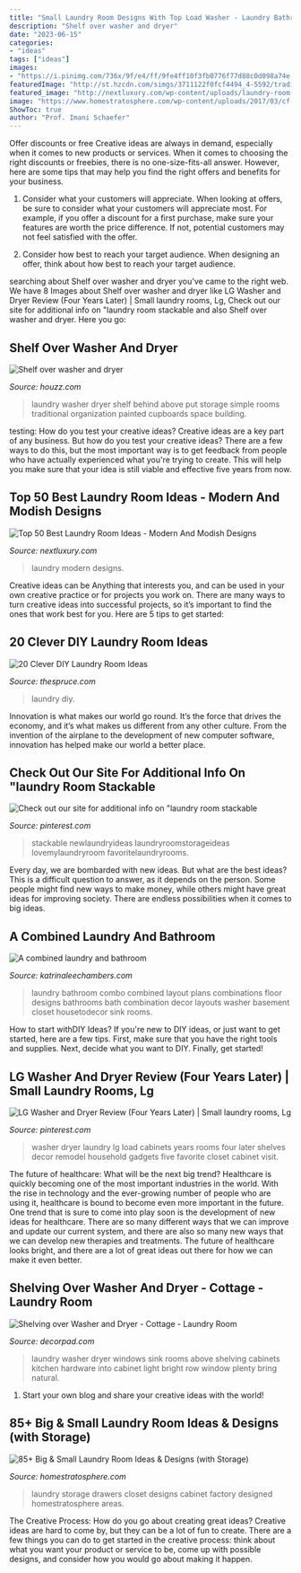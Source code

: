 ```yaml
---
title: "Small Laundry Room Designs With Top Load Washer - Laundry Bathroom Combo Combined Layout Plans Combinations Floor Designs Bathrooms Bath Combination Decor Layouts Washer Basement Closet Housetodecor Sink Rooms"
description: "Shelf over washer and dryer"
date: "2023-06-15"
categories:
- "ideas"
tags: ["ideas"]
images:
- "https://i.pinimg.com/736x/9f/e4/ff/9fe4ff10f3fb0776f77d88c0d098a74e--top-load-washer-laundry-room-laundry-closet.jpg"
featuredImage: "http://st.hzcdn.com/simgs/3711122f0fcf4494_4-5592/traditional-laundry-room.jpg"
featured_image: "http://nextluxury.com/wp-content/uploads/laundry-room-ideas-small.jpg"
image: "https://www.homestratosphere.com/wp-content/uploads/2017/03/cf-laundry-mar7-17-15.jpg"
ShowToc: true
author: "Prof. Imani Schaefer"
---
```



Offer discounts or free
Creative ideas are always in demand, especially when it comes to new products or services. When it comes to choosing the right discounts or freebies, there is no one-size-fits-all answer. However, here are some tips that may help you find the right offers and benefits for your business.
1) Consider what your customers will appreciate. When looking at offers, be sure to consider what your customers will appreciate most. For example, if you offer a discount for a first purchase, make sure your features are worth the price difference. If not, potential customers may not feel satisfied with the offer.

2) Consider how best to reach your target audience. When designing an offer, think about how best to reach your target audience.

	

		
searching about Shelf over washer and dryer you've came to the right web. We have 8 Images about Shelf over washer and dryer like LG Washer and Dryer Review (Four Years Later) | Small laundry rooms, Lg, Check out our site for additional info on &quot;laundry room stackable and also Shelf over washer and dryer. Here you go:
		
    
## Shelf Over Washer And Dryer

<img loading=lazy src="http://st.hzcdn.com/simgs/3711122f0fcf4494_4-5592/traditional-laundry-room.jpg" onerror="this.onerror=null;this.src='https://tse1.mm.bing.net/th?id=OIP.1AL53WiX-S9yjm3qSnK6DgHaLE&amp;pid=15.1';" alt="Shelf over washer and dryer">

_Source: houzz.com_

>laundry washer dryer shelf behind above put storage simple rooms traditional organization painted cupboards space building. 

	

testing: How do you test your creative ideas?
Creative ideas are a key part of any business. But how do you test your creative ideas? There are a few ways to do this, but the most important way is to get feedback from people who have actually experienced what you're trying to create. This will help you make sure that your idea is still viable and effective five years from now.

    
## Top 50 Best Laundry Room Ideas - Modern And Modish Designs

<img loading=lazy src="http://nextluxury.com/wp-content/uploads/laundry-room-ideas-small.jpg" onerror="this.onerror=null;this.src='https://tse3.mm.bing.net/th?id=OIP.0aEmvMybfT8_GV7JeZHGNQHaG1&amp;pid=15.1';" alt="Top 50 Best Laundry Room Ideas - Modern And Modish Designs">

_Source: nextluxury.com_

>laundry modern designs. 

	

Creative ideas can be Anything that interests you, and can be used in your own creative practice or for projects you work on. There are many ways to turn creative ideas into successful projects, so it’s important to find the ones that work best for you. Here are 5 tips to get started: 

    
## 20 Clever DIY Laundry Room Ideas

<img loading=lazy src="https://fthmb.tqn.com/iL-xMDfKm45MTZVDVGfkgEbvz2Y=/715x1071/filters:fill(auto,1)/LaundryRoomMakeoverVintageRevivals11-57704af83df78cb62c8b58e3.jpg" onerror="this.onerror=null;this.src='https://tse1.mm.bing.net/th?id=OIP.mUPwdd2g5E6WJftluY7C7AHaLG&amp;pid=15.1';" alt="20 Clever DIY Laundry Room Ideas">

_Source: thespruce.com_

>laundry diy. 

	

Innovation is what makes our world go round. It’s the force that drives the economy, and it’s what makes us different from any other culture. From the invention of the airplane to the development of new computer software, innovation has helped make our world a better place.

    
## Check Out Our Site For Additional Info On &quot;laundry Room Stackable

<img loading=lazy src="https://i.pinimg.com/originals/9d/48/4f/9d484f0d14829856e675ad2d0fdfe0ed.jpg" onerror="this.onerror=null;this.src='https://tse3.mm.bing.net/th?id=OIP.8nMdec_4PVTUSNnjQwHP5gHaLq&amp;pid=15.1';" alt="Check out our site for additional info on &quot;laundry room stackable">

_Source: pinterest.com_

>stackable newlaundryideas laundryroomstorageideas lovemylaundryroom favoritelaundryrooms. 

	

Every day, we are bombarded with new ideas. But what are the best ideas? This is a difficult question to answer, as it depends on the person. Some people might find new ways to make money, while others might have great ideas for improving society. There are endless possibilities when it comes to big ideas.

    
## A Combined Laundry And Bathroom

<img loading=lazy src="https://www.katrinaleechambers.com/wp-content/uploads/2016/08/b204496b84da5b053fa962df72e66e10.jpg" onerror="this.onerror=null;this.src='https://tse3.mm.bing.net/th?id=OIP.A6WRofiKo9-04N6WwR1BjwHaLH&amp;pid=15.1';" alt="A combined laundry and bathroom">

_Source: katrinaleechambers.com_

>laundry bathroom combo combined layout plans combinations floor designs bathrooms bath combination decor layouts washer basement closet housetodecor sink rooms. 

	

How to start withDIY Ideas?
If you're new to DIY ideas, or just want to get started, here are a few tips. First, make sure that you have the right tools and supplies. Next, decide what you want to DIY. Finally, get started!

    
## LG Washer And Dryer Review (Four Years Later) | Small Laundry Rooms, Lg

<img loading=lazy src="https://i.pinimg.com/736x/9f/e4/ff/9fe4ff10f3fb0776f77d88c0d098a74e--top-load-washer-laundry-room-laundry-closet.jpg" onerror="this.onerror=null;this.src='https://tse1.mm.bing.net/th?id=OIP.LEJblbN1GsLVp7X8eElOCQHaLH&amp;pid=15.1';" alt="LG Washer and Dryer Review (Four Years Later) | Small laundry rooms, Lg">

_Source: pinterest.com_

>washer dryer laundry lg load cabinets years rooms four later shelves decor remodel household gadgets five favorite closet cabinet visit. 

	

The future of healthcare: What will be the next big trend?
Healthcare is quickly becoming one of the most important industries in the world. With the rise in technology and the ever-growing number of people who are using it, healthcare is bound to become even more important in the future. One trend that is sure to come into play soon is the development of new ideas for healthcare. There are so many different ways that we can improve and update our current system, and there are also so many new ways that we can develop new therapies and treatments. The future of healthcare looks bright, and there are a lot of great ideas out there for how we can make it even better.

    
## Shelving Over Washer And Dryer - Cottage - Laundry Room

<img loading=lazy src="https://cdn.decorpad.com/photos/2015/05/03/second-floor-laundry-room-washer-dryer-below-shelving-gold-gooseneck-faucet.jpg" onerror="this.onerror=null;this.src='https://tse3.mm.bing.net/th?id=OIP.aTUDHmXhOz85K0oyN4JyVQHaKd&amp;pid=15.1';" alt="Shelving over Washer and Dryer - Cottage - Laundry Room">

_Source: decorpad.com_

>laundry washer dryer windows sink rooms above shelving cabinets kitchen hardware into cabinet light bright row window plenty bring natural. 

	

1. Start your own blog and share your creative ideas with the world!

    
## 85+ Big &amp; Small Laundry Room Ideas &amp; Designs (with Storage)

<img loading=lazy src="https://www.homestratosphere.com/wp-content/uploads/2017/03/cf-laundry-mar7-17-15.jpg" onerror="this.onerror=null;this.src='https://tse3.mm.bing.net/th?id=OIP.ZzmAoPnlAMg5-l1-tah-cQHaE8&amp;pid=15.1';" alt="85+ Big &amp; Small Laundry Room Ideas &amp; Designs (with Storage)">

_Source: homestratosphere.com_

>laundry storage drawers closet designs cabinet factory designed homestratosphere areas. 

	

The Creative Process: How do you go about creating great ideas?
Creative ideas are hard to come by, but they can be a lot of fun to create. There are a few things you can do to get started in the creative process: think about what you want your product or service to be, come up with possible designs, and consider how you would go about making it happen.

